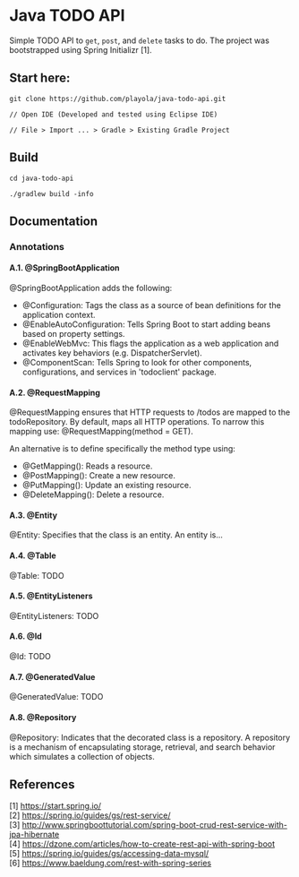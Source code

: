 # Java TODO API

Simple TODO API to `get`, `post`, and `delete` tasks to do. The project was bootstrapped using Spring Initializr [1].

## Start here:
```
git clone https://github.com/playola/java-todo-api.git

// Open IDE (Developed and tested using Eclipse IDE)

// File > Import ... > Gradle > Existing Gradle Project
```

## Build
```
cd java-todo-api

./gradlew build -info
```

## Documentation

### Annotations

#### A.1. @SpringBootApplication
@SpringBootApplication adds the following:
  - @Configuration: Tags the class as a source of bean definitions for the application context.
  - @EnableAutoConfiguration: Tells Spring Boot to start adding beans based on property settings.
  - @EnableWebMvc: This flags the application as a web application and activates key behaviors (e.g. DispatcherServlet).
  - @ComponentScan: Tells Spring to look for other components, configurations, and services in 'todoclient' package.

#### A.2. @RequestMapping
@RequestMapping ensures that HTTP requests to /todos are mapped to the todoRepository.
By default, maps all HTTP operations. To narrow this mapping use: @RequestMapping(method = GET).

An alternative is to define specifically the method type using:
  - @GetMapping(): Reads a resource.
  - @PostMapping(): Create a new resource.
  - @PutMapping(): Update an existing resource.
  - @DeleteMapping(): Delete a resource.

#### A.3. @Entity
@Entity: Specifies that the class is an entity. An entity is...

#### A.4. @Table
@Table: TODO

#### A.5. @EntityListeners
@EntityListeners: TODO

#### A.6. @Id
@Id: TODO

#### A.7. @GeneratedValue
@GeneratedValue: TODO

#### A.8. @Repository
@Repository: Indicates that the decorated class is a repository. A repository is a mechanism of encapsulating storage, retrieval, and search behavior which simulates a collection of objects.

## References
[1] https://start.spring.io/ </br>
[2] https://spring.io/guides/gs/rest-service/ </br>
[3] http://www.springboottutorial.com/spring-boot-crud-rest-service-with-jpa-hibernate </br>
[4] https://dzone.com/articles/how-to-create-rest-api-with-spring-boot </br>
[5] https://spring.io/guides/gs/accessing-data-mysql/ </br>
[6] https://www.baeldung.com/rest-with-spring-series </br>
